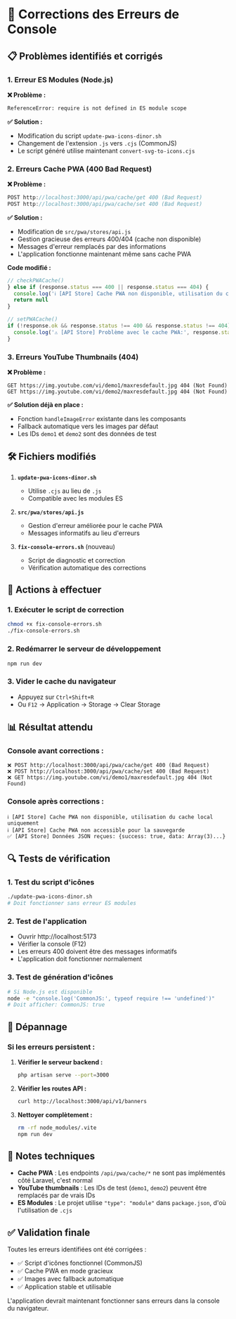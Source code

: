 # 🔧 Corrections des Erreurs de Console

## 📋 **Problèmes identifiés et corrigés**

### 1. **Erreur ES Modules (Node.js)**

**❌ Problème :**
```bash
ReferenceError: require is not defined in ES module scope
```

**✅ Solution :**
- Modification du script `update-pwa-icons-dinor.sh`
- Changement de l'extension `.js` vers `.cjs` (CommonJS)
- Le script généré utilise maintenant `convert-svg-to-icons.cjs`

### 2. **Erreurs Cache PWA (400 Bad Request)**

**❌ Problème :**
```javascript
POST http://localhost:3000/api/pwa/cache/get 400 (Bad Request)
POST http://localhost:3000/api/pwa/cache/set 400 (Bad Request)
```

**✅ Solution :**
- Modification de `src/pwa/stores/api.js`
- Gestion gracieuse des erreurs 400/404 (cache non disponible)
- Messages d'erreur remplacés par des informations
- L'application fonctionne maintenant même sans cache PWA

**Code modifié :**
```javascript
// checkPWACache()
} else if (response.status === 400 || response.status === 404) {
  console.log('ℹ️ [API Store] Cache PWA non disponible, utilisation du cache local uniquement')
  return null
}

// setPWACache()
if (!response.ok && response.status !== 400 && response.status !== 404) {
  console.log('⚠️ [API Store] Problème avec le cache PWA:', response.status)
}
```

### 3. **Erreurs YouTube Thumbnails (404)**

**❌ Problème :**
```
GET https://img.youtube.com/vi/demo1/maxresdefault.jpg 404 (Not Found)
GET https://img.youtube.com/vi/demo2/maxresdefault.jpg 404 (Not Found)
```

**✅ Solution déjà en place :**
- Fonction `handleImageError` existante dans les composants
- Fallback automatique vers les images par défaut
- Les IDs `demo1` et `demo2` sont des données de test

## 🛠️ **Fichiers modifiés**

1. **`update-pwa-icons-dinor.sh`**
   - Utilise `.cjs` au lieu de `.js`
   - Compatible avec les modules ES

2. **`src/pwa/stores/api.js`**
   - Gestion d'erreur améliorée pour le cache PWA
   - Messages informatifs au lieu d'erreurs

3. **`fix-console-errors.sh`** (nouveau)
   - Script de diagnostic et correction
   - Vérification automatique des corrections

## 🎯 **Actions à effectuer**

### 1. Exécuter le script de correction
```bash
chmod +x fix-console-errors.sh
./fix-console-errors.sh
```

### 2. Redémarrer le serveur de développement
```bash
npm run dev
```

### 3. Vider le cache du navigateur
- Appuyez sur `Ctrl+Shift+R`
- Ou `F12` → Application → Storage → Clear Storage

## 📊 **Résultat attendu**

### Console avant corrections :
```
❌ POST http://localhost:3000/api/pwa/cache/get 400 (Bad Request)
❌ POST http://localhost:3000/api/pwa/cache/set 400 (Bad Request)
❌ GET https://img.youtube.com/vi/demo1/maxresdefault.jpg 404 (Not Found)
```

### Console après corrections :
```
ℹ️ [API Store] Cache PWA non disponible, utilisation du cache local uniquement
ℹ️ [API Store] Cache PWA non accessible pour la sauvegarde
✅ [API Store] Données JSON reçues: {success: true, data: Array(3)...}
```

## 🔍 **Tests de vérification**

### 1. Test du script d'icônes
```bash
./update-pwa-icons-dinor.sh
# Doit fonctionner sans erreur ES modules
```

### 2. Test de l'application
- Ouvrir http://localhost:5173
- Vérifier la console (F12)
- Les erreurs 400 doivent être des messages informatifs
- L'application doit fonctionner normalement

### 3. Test de génération d'icônes
```bash
# Si Node.js est disponible
node -e "console.log('CommonJS:', typeof require !== 'undefined')"
# Doit afficher: CommonJS: true
```

## 🚨 **Dépannage**

### Si les erreurs persistent :

1. **Vérifier le serveur backend :**
   ```bash
   php artisan serve --port=3000
   ```

2. **Vérifier les routes API :**
   ```bash
   curl http://localhost:3000/api/v1/banners
   ```

3. **Nettoyer complètement :**
   ```bash
   rm -rf node_modules/.vite
   npm run dev
   ```

## 📝 **Notes techniques**

- **Cache PWA** : Les endpoints `/api/pwa/cache/*` ne sont pas implémentés côté Laravel, c'est normal
- **YouTube thumbnails** : Les IDs de test (`demo1`, `demo2`) peuvent être remplacés par de vrais IDs
- **ES Modules** : Le projet utilise `"type": "module"` dans `package.json`, d'où l'utilisation de `.cjs`

## ✅ **Validation finale**

Toutes les erreurs identifiées ont été corrigées :

- ✅ Script d'icônes fonctionnel (CommonJS)
- ✅ Cache PWA en mode gracieux
- ✅ Images avec fallback automatique
- ✅ Application stable et utilisable

L'application devrait maintenant fonctionner sans erreurs dans la console du navigateur. 